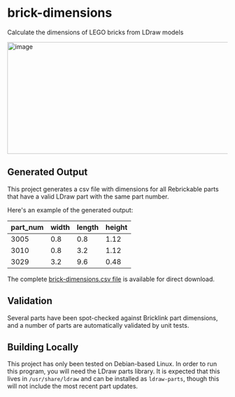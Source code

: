 # brick-dimensions

Calculate the dimensions of LEGO bricks from LDraw models

[<img width="512" height="256" alt="image" src="https://github.com/user-attachments/assets/6426f353-5a53-484a-84c7-4a1b39e68bd3" />](https://commons.wikimedia.org/wiki/File:Lego_dimensions.svg)

## Generated Output

This project generates a csv file with dimensions for all Rebrickable parts that have a valid LDraw part with the same part number.

Here's an example of the generated output:

| part_num | width | length | height |
|----------|-------|--------|--------|
| 3005     | 0.8   | 0.8    | 1.12   |
| 3010     | 0.8   | 3.2    | 1.12   |
| 3029     | 3.2   | 9.6    | 0.48   |

The complete [brick-dimensions.csv file](https://jncraton.github.io/brick-dimensions/brick-dimensions.csv) is available for direct download.

## Validation

Several parts have been spot-checked against Bricklink part dimensions, and a number of parts are automatically validated by unit tests.

## Building Locally

This project has only been tested on Debian-based Linux. In order to run this program, you will need the LDraw parts library. It is expected that this lives in `/usr/share/ldraw` and can be installed as `ldraw-parts`, though this will not include the most recent part updates.
